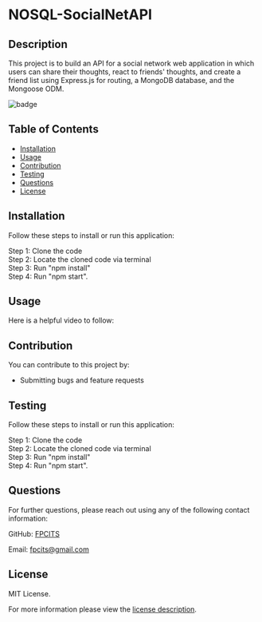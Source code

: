 # NOSQL-SocialNetAPI

## Description

This project is to build an API for a social network web application in which users can share their thoughts, react to friends' thoughts, and create a friend list using Express.js for routing, a MongoDB database, and the Mongoose ODM.

![badge](https://img.shields.io/badge/license-MITLicense-brightorange)


## Table of Contents
  - [Installation](#installation)
  - [Usage](#usage)
  - [Contribution](#contribution)
  - [Testing](#testing)
  - [Questions](#questions)
  - [License](#license)
    
    
## Installation
    
  Follow these steps to install or run this application:

 Step 1: Clone the code <br>
 Step 2: Locate the cloned code via terminal <br>
 Step 3: Run "npm install" <br>
 Step 4: Run "npm start".

## Usage

  Here is a helpful video to follow: 
      
## Contribution

You can contribute to this project by:
- Submitting bugs and feature requests

      
## Testing

 Follow these steps to install or run this application:

 Step 1: Clone the code <br>
 Step 2: Locate the cloned code via terminal <br>
 Step 3: Run "npm install" <br>
 Step 4: Run "npm start".
      
## Questions
      
  For further questions, please reach out using any of the following contact information:
  
  GitHub: [FPCITS](https://github.com/FPCITS)

  Email: [fpcits@gmail.com](mailto:fpcits@gmail.com)
    
## License

      
  MIT License.
      
  For more information please view the [license description](https://choosealicense.com/licenses/mit/).
  
  